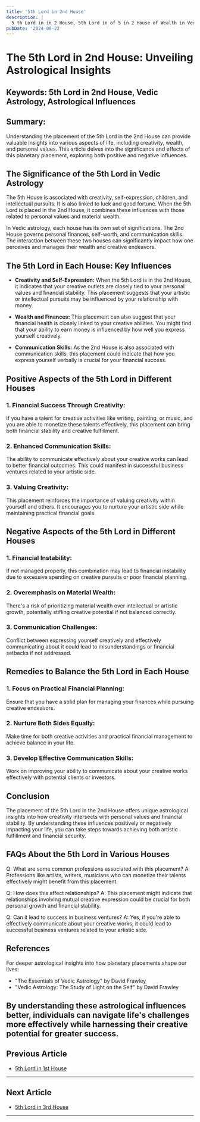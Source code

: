 ```yaml
---
title: '5th Lord in 2nd House'
description: |
  5 th Lord in in 2 House, 5th Lord in of 5 in 2 House of Wealth in Vedic astrology
pubDate: '2024-08-22'
---
```


# The 5th Lord in 2nd House: Unveiling Astrological Insights

## Keywords: 5th Lord in 2nd House, Vedic Astrology, Astrological Influences

## Summary:
Understanding the placement of the 5th Lord in the 2nd House can provide valuable insights into various aspects of life, including creativity, wealth, and personal values. This article delves into the significance and effects of this planetary placement, exploring both positive and negative influences.

## The Significance of the 5th Lord in Vedic Astrology

The 5th House is associated with creativity, self-expression, children, and intellectual pursuits. It is also linked to luck and good fortune. When the 5th Lord is placed in the 2nd House, it combines these influences with those related to personal values and material wealth.

In Vedic astrology, each house has its own set of significations. The 2nd House governs personal finances, self-worth, and communication skills. The interaction between these two houses can significantly impact how one perceives and manages their wealth and creative endeavors.

## The 5th Lord in Each House: Key Influences

- **Creativity and Self-Expression:** When the 5th Lord is in the 2nd House, it indicates that your creative outlets are closely tied to your personal values and financial stability. This placement suggests that your artistic or intellectual pursuits may be influenced by your relationship with money.
  
- **Wealth and Finances:** This placement can also suggest that your financial health is closely linked to your creative abilities. You might find that your ability to earn money is influenced by how well you express yourself creatively.

- **Communication Skills:** As the 2nd House is also associated with communication skills, this placement could indicate that how you express yourself verbally is crucial for your financial success.

## Positive Aspects of the 5th Lord in Different Houses

### 1. Financial Success Through Creativity:
If you have a talent for creative activities like writing, painting, or music, and you are able to monetize these talents effectively, this placement can bring both financial stability and creative fulfillment.

### 2. Enhanced Communication Skills:
The ability to communicate effectively about your creative works can lead to better financial outcomes. This could manifest in successful business ventures related to your artistic side.

### 3. Valuing Creativity:
This placement reinforces the importance of valuing creativity within yourself and others. It encourages you to nurture your artistic side while maintaining practical financial goals.

## Negative Aspects of the 5th Lord in Different Houses

### 1. Financial Instability:
If not managed properly, this combination may lead to financial instability due to excessive spending on creative pursuits or poor financial planning.

### 2. Overemphasis on Material Wealth:
There's a risk of prioritizing material wealth over intellectual or artistic growth, potentially stifling creative potential if not balanced correctly.

### 3. Communication Challenges:
Conflict between expressing yourself creatively and effectively communicating about it could lead to misunderstandings or financial setbacks if not addressed.

## Remedies to Balance the 5th Lord in Each House

### 1. Focus on Practical Financial Planning:
Ensure that you have a solid plan for managing your finances while pursuing creative endeavors.

### 2. Nurture Both Sides Equally:
Make time for both creative activities and practical financial management to achieve balance in your life.

### 3. Develop Effective Communication Skills:
Work on improving your ability to communicate about your creative works effectively with potential clients or investors.

## Conclusion

The placement of the 5th Lord in the 2nd House offers unique astrological insights into how creativity intersects with personal values and financial stability. By understanding these influences positively or negatively impacting your life, you can take steps towards achieving both artistic fulfillment and financial security.

## FAQs About the 5th Lord in Various Houses

Q: What are some common professions associated with this placement?
A: Professions like artists, writers, musicians who can monetize their talents effectively might benefit from this placement.

Q: How does this affect relationships?
A: This placement might indicate that relationships involving mutual creative expression could be crucial for both personal growth and financial stability.

Q: Can it lead to success in business ventures?
A: Yes, if you're able to effectively communicate about your creative works, it could lead to successful business ventures related to your artistic side.

## References

For deeper astrological insights into how planetary placements shape our lives:
- "The Essentials of Vedic Astrology" by David Frawley
- "Vedic Astrology: The Study of Light on the Self" by David Frawley

By understanding these astrological influences better, individuals can navigate life's challenges more effectively while harnessing their creative potential for greater success.
---

## Previous Article
- [5th Lord in 1st House](/blogs-md/1005_5th_Lord_in_all_Houses/100501_5th_Lord_in_1st_House.md)

---

## Next Article
- [5th Lord in 3rd House](/blogs-md/1005_5th_Lord_in_all_Houses/100503_5th_Lord_in_3rd_House.md)

---
